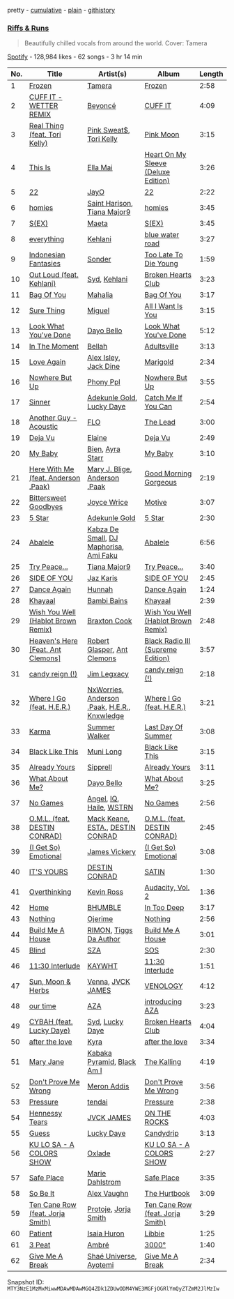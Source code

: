 pretty - [cumulative](/playlists/cumulative/37i9dQZF1DX2V97dgq1s0W.md) - [plain](/playlists/plain/37i9dQZF1DX2V97dgq1s0W) - [githistory](https://github.githistory.xyz/mackorone/spotify-playlist-archive/blob/main/playlists/plain/37i9dQZF1DX2V97dgq1s0W)

### [Riffs & Runs](https://open.spotify.com/playlist/37i9dQZF1DX2V97dgq1s0W)

> Beautifully chilled vocals from around the world\. Cover: Tamera

[Spotify](https://open.spotify.com/user/spotify) - 128,984 likes - 62 songs - 3 hr 14 min

| No. | Title | Artist(s) | Album | Length |
|---|---|---|---|---|
| 1 | [Frozen](https://open.spotify.com/track/1W0fC2AWuK4CS7BpSurT3S) | [Tamera](https://open.spotify.com/artist/4S68J6bchvHhqHO1Kp8W9X) | [Frozen](https://open.spotify.com/album/6xy4Z5pqY5Wu8tNLHkiFOH) | 2:58 |
| 2 | [CUFF IT \- WETTER REMIX](https://open.spotify.com/track/7eQpbVg3tjHmtdOlAHxaTr) | [Beyoncé](https://open.spotify.com/artist/6vWDO969PvNqNYHIOW5v0m) | [CUFF IT](https://open.spotify.com/album/7BJjZgzGzpll0t8CEzjILs) | 4:09 |
| 3 | [Real Thing \(feat\. Tori Kelly\)](https://open.spotify.com/track/4Nk5iJrw4u7vJ6nGXosuxk) | [Pink Sweat$](https://open.spotify.com/artist/1W7FNibLa0O0b572tB2w7t), [Tori Kelly](https://open.spotify.com/artist/1vSN1fsvrzpbttOYGsliDr) | [Pink Moon](https://open.spotify.com/album/5MxLgiQF7yvC7SVMghxPZ1) | 3:15 |
| 4 | [This Is](https://open.spotify.com/track/2zuDMKJ2rSgCMtJknUJBZ9) | [Ella Mai](https://open.spotify.com/artist/7HkdQ0gt53LP4zmHsL0nap) | [Heart On My Sleeve \(Deluxe Edition\)](https://open.spotify.com/album/5PSR9tquibfWRiWVSkn6qD) | 3:26 |
| 5 | [22](https://open.spotify.com/track/1QxTmNDHFmgaxgAolqqgAD) | [JayO](https://open.spotify.com/artist/1IMENE2OCzsrXuu62aW1mD) | [22](https://open.spotify.com/album/4fAL4TmJZ3gnmfgYyM5vLC) | 2:22 |
| 6 | [homies](https://open.spotify.com/track/3ocupZmiN2ZqQjTVntVtLv) | [Saint Harison](https://open.spotify.com/artist/16AILHA3N2C3ngRuR2FdfH), [Tiana Major9](https://open.spotify.com/artist/1Naqgo0HMRoumRP0e2MXD9) | [homies](https://open.spotify.com/album/7by5M1CXms39FAGvXTlB9X) | 3:45 |
| 7 | [S\(EX\)](https://open.spotify.com/track/3UlUWPeAP2SBSKzgdKBcFd) | [Maeta](https://open.spotify.com/artist/2EwyKG76iX4Pp5HhAD6SKO) | [S\(EX\)](https://open.spotify.com/album/6QdrzKSQYYdgWBTzPkzE6b) | 3:45 |
| 8 | [everything](https://open.spotify.com/track/6pyM30WDpG70VTfwoQg4m2) | [Kehlani](https://open.spotify.com/artist/0cGUm45nv7Z6M6qdXYQGTX) | [blue water road](https://open.spotify.com/album/2WfV3cpI2BUuIxMISh9nqF) | 3:27 |
| 9 | [Indonesian Fantasies](https://open.spotify.com/track/3NktF1rRdORH8FH3p8wKp3) | [Sonder](https://open.spotify.com/artist/2ICR2m4hOBPhaYiZB3rnLW) | [Too Late To Die Young](https://open.spotify.com/album/4MB6xXwCYtFbBW4ReqUWJn) | 1:59 |
| 10 | [Out Loud \(feat\. Kehlani\)](https://open.spotify.com/track/0P11qKeHWhUy0rDPeY8dyB) | [Syd](https://open.spotify.com/artist/3jk39CGeaaSO3FPKNx1RUx), [Kehlani](https://open.spotify.com/artist/0cGUm45nv7Z6M6qdXYQGTX) | [Broken Hearts Club](https://open.spotify.com/album/04xudYiCT2xyEVfF5Ov14Y) | 3:23 |
| 11 | [Bag Of You](https://open.spotify.com/track/3X7aFBB2ja4QT2XEuxKCIA) | [Mahalia](https://open.spotify.com/artist/16rCzZOMQX7P8Kmn5YKexI) | [Bag Of You](https://open.spotify.com/album/4J2ZnI41Z9yElyzM2TzBrM) | 3:17 |
| 12 | [Sure Thing](https://open.spotify.com/track/0JXXNGljqupsJaZsgSbMZV) | [Miguel](https://open.spotify.com/artist/360IAlyVv4PCEVjgyMZrxK) | [All I Want Is You](https://open.spotify.com/album/493HYe7N5pleudEZRyhE7R) | 3:15 |
| 13 | [Look What You've Done](https://open.spotify.com/track/6fvNQAjbTdqEBjCoCx7v2U) | [Dayo Bello](https://open.spotify.com/artist/41mwTkqJfMxPMbQmEdN2S2) | [Look What You've Done](https://open.spotify.com/album/1lCjjuAzUoAxW9ATjqdFDc) | 5:12 |
| 14 | [In The Moment](https://open.spotify.com/track/2Xc0ucl20Cf0gOnbsxlOAU) | [Bellah](https://open.spotify.com/artist/6UZk0TOb0uZ1JWa3BW81FQ) | [Adultsville](https://open.spotify.com/album/15qwevfPInT5d4Y0X2I1o0) | 3:13 |
| 15 | [Love Again](https://open.spotify.com/track/6ZwNOYjJ06J77YF1ggXtaT) | [Alex Isley](https://open.spotify.com/artist/7E2ioKxoxI2J94tUkIx6As), [Jack Dine](https://open.spotify.com/artist/2NWuUOptHRTogSZghYspAE) | [Marigold](https://open.spotify.com/album/5hMEASKNPus4JjSIO5BCqz) | 2:34 |
| 16 | [Nowhere But Up](https://open.spotify.com/track/1eSaEAjIt2OOVbvLqtZG6i) | [Phony Ppl](https://open.spotify.com/artist/0oBsnAC3fzYkTHF3bkfNx6) | [Nowhere But Up](https://open.spotify.com/album/1acFeY7OrZMzmCiAnYWmKU) | 3:55 |
| 17 | [Sinner](https://open.spotify.com/track/7e9FvhmqibLIhZ6x8bKyT4) | [Adekunle Gold](https://open.spotify.com/artist/2IK173RXLiCSQ8fhDlAb3s), [Lucky Daye](https://open.spotify.com/artist/5Vuvs6Py2JRU7WiFDVsI7J) | [Catch Me If You Can](https://open.spotify.com/album/3b5r0ZryUlByiw2byA2IKn) | 2:54 |
| 18 | [Another Guy \- Acoustic](https://open.spotify.com/track/7rWkd70fyKUGw00s6BBSGz) | [FLO](https://open.spotify.com/artist/0s4kXsjYeH0S1xRyVGN4NO) | [The Lead](https://open.spotify.com/album/04wFsn459A8leDKrydRK56) | 3:00 |
| 19 | [Deja Vu](https://open.spotify.com/track/79df3H3WrJheCyH6b6ofYJ) | [Elaine](https://open.spotify.com/artist/5ZkuGe2wkDbeL8JmmhvMOx) | [Deja Vu](https://open.spotify.com/album/2ouodKGDJpiydGV62UyCEc) | 2:49 |
| 20 | [My Baby](https://open.spotify.com/track/4QI32cLrF64ZTPfIHwIH5w) | [Bien](https://open.spotify.com/artist/2zhossaaVN2pXg5p8o101X), [Ayra Starr](https://open.spotify.com/artist/3ZpEKRjHaHANcpk10u6Ntq) | [My Baby](https://open.spotify.com/album/19gij56nUFKFWEffBT4hy2) | 3:10 |
| 21 | [Here With Me \(feat\. Anderson .Paak\)](https://open.spotify.com/track/43VYKBAP5U88u4dkCxvTqV) | [Mary J\. Blige](https://open.spotify.com/artist/1XkoF8ryArs86LZvFOkbyr), [Anderson .Paak](https://open.spotify.com/artist/3jK9MiCrA42lLAdMGUZpwa) | [Good Morning Gorgeous](https://open.spotify.com/album/3nsB4o3510eSLWoFdE6wqA) | 2:19 |
| 22 | [Bittersweet Goodbyes](https://open.spotify.com/track/1otiDJ357ZDfyaJpK4IvNQ) | [Joyce Wrice](https://open.spotify.com/artist/24Cf1irKt7kcewb9OOkPum) | [Motive](https://open.spotify.com/album/2IVlGSUdl1ZTeSjOj8tMEr) | 3:07 |
| 23 | [5 Star](https://open.spotify.com/track/5l6ZVWdSdot8a1FjPBiXvz) | [Adekunle Gold](https://open.spotify.com/artist/2IK173RXLiCSQ8fhDlAb3s) | [5 Star](https://open.spotify.com/album/7sL2HnpqLO8uAdV6YlHLl4) | 2:30 |
| 24 | [Abalele](https://open.spotify.com/track/2qxgejJTaZIHNSHDD22Uhl) | [Kabza De Small](https://open.spotify.com/artist/1bNjWBFWsAAzZSR59lRdpR), [DJ Maphorisa](https://open.spotify.com/artist/0mMqD2uqwvCjFvlzo6ayGi), [Ami Faku](https://open.spotify.com/artist/3flcjKgRCeBVZTR8n8iShE) | [Abalele](https://open.spotify.com/album/59lFnkd1eVH8wl0cAXAPoz) | 6:56 |
| 25 | [Try Peace...](https://open.spotify.com/track/26H5U6YRMbzunMgCe89r0s) | [Tiana Major9](https://open.spotify.com/artist/1Naqgo0HMRoumRP0e2MXD9) | [Try Peace...](https://open.spotify.com/album/3qThDnd30yCBWBmpu4nE8Y) | 3:40 |
| 26 | [SIDE OF YOU](https://open.spotify.com/track/1cHBuQf2xa55GghN4eBp1H) | [Jaz Karis](https://open.spotify.com/artist/4rDcfb3TEWyx0BKdzKG24I) | [SIDE OF YOU](https://open.spotify.com/album/4bl5UiLHsOJc2OIaO9ugmG) | 2:45 |
| 27 | [Dance Again](https://open.spotify.com/track/1Da22brPeT2yJYp8nWCduw) | [Hunnah](https://open.spotify.com/artist/5ALJQTH4K9eghzib4UhiqV) | [Dance Again](https://open.spotify.com/album/5KGdvqy1ARUVQ1lFW3Dw9N) | 1:24 |
| 28 | [Khayaal](https://open.spotify.com/track/4Yf5yQGD3pMKhhQJn85kpR) | [Bambi Bains](https://open.spotify.com/artist/2HspNtajToyPB9hjki4CVV) | [Khayaal](https://open.spotify.com/album/4OW44suWx0p3UR6n3QGTfm) | 2:39 |
| 29 | [Wish You Well \(Hablot Brown Remix\)](https://open.spotify.com/track/3bo87BOzyCPK6ZsrhIatMq) | [Braxton Cook](https://open.spotify.com/artist/60k4atxgEIMFz4DWHp0le1) | [Wish You Well \(Hablot Brown Remix\)](https://open.spotify.com/album/2nUt6mPVMwCos2tLRVOxXU) | 2:48 |
| 30 | [Heaven's Here \[Feat\. Ant Clemons\]](https://open.spotify.com/track/5I7CWUqNCREiYSjZ3xdH1b) | [Robert Glasper](https://open.spotify.com/artist/5cM1PvItlR21WUyBnsdMcn), [Ant Clemons](https://open.spotify.com/artist/028lPW2NdWHdSPCkRkcyhd) | [Black Radio III \(Supreme Edition\)](https://open.spotify.com/album/0koSNz785od22spE0DlKO7) | 3:57 |
| 31 | [candy reign \(!\)](https://open.spotify.com/track/35cVkyTqIGkwpg7OhIl5TE) | [Jim Legxacy](https://open.spotify.com/artist/7IrBqZo6diq3hV3GpUhrs2) | [candy reign \(!\)](https://open.spotify.com/album/0z0crJtgrHGrqPXX3BitF2) | 2:18 |
| 32 | [Where I Go \(feat\. H.E.R.\)](https://open.spotify.com/track/3MlQPB0wJuopo3NTZGlMpI) | [NxWorries](https://open.spotify.com/artist/6PEMFpe3PTOksdV4ZXUpbE), [Anderson .Paak](https://open.spotify.com/artist/3jK9MiCrA42lLAdMGUZpwa), [H.E.R.](https://open.spotify.com/artist/3Y7RZ31TRPVadSFVy1o8os), [Knxwledge](https://open.spotify.com/artist/17Zu03OgBVxgLxWmRUyNOJ) | [Where I Go \(feat\. H.E.R.\)](https://open.spotify.com/album/1o8zUe3QYHV42SHSsg6ffu) | 3:21 |
| 33 | [Karma](https://open.spotify.com/track/2Fyjjpg03fn7n5cj0Qm380) | [Summer Walker](https://open.spotify.com/artist/57LYzLEk2LcFghVwuWbcuS) | [Last Day Of Summer](https://open.spotify.com/album/4hTM8jZ8DCCqglmZUDMSPz) | 3:08 |
| 34 | [Black Like This](https://open.spotify.com/track/5psEg4QfGu8BfMrJnKmDWe) | [Muni Long](https://open.spotify.com/artist/7tjVFCxJdwT4NdrTmjyjQ6) | [Black Like This](https://open.spotify.com/album/1FRq94WhiBSXL1wBr6Nlfk) | 3:15 |
| 35 | [Already Yours](https://open.spotify.com/track/6CNzC5wJNXDPumzQp13BYa) | [Sipprell](https://open.spotify.com/artist/065qyjvmeguYcKpAln7buu) | [Already Yours](https://open.spotify.com/album/3c1dHRVoVtPBAPIv2h282h) | 3:11 |
| 36 | [What About Me?](https://open.spotify.com/track/5CZhpmlLKUYZdq7pX5cVHS) | [Dayo Bello](https://open.spotify.com/artist/41mwTkqJfMxPMbQmEdN2S2) | [What About Me?](https://open.spotify.com/album/51D87o8rHccQRtjNK4ybgJ) | 3:25 |
| 37 | [No Games](https://open.spotify.com/track/5AGhBP57akSYR9rW7NPsoy) | [Angel](https://open.spotify.com/artist/6RIJu05yhEIYskbVgxmk3R), [IQ](https://open.spotify.com/artist/10jSImvLGufcMdETaNGvsv), [Haile](https://open.spotify.com/artist/48Zl8yw6YhIsymNwvNMlnM), [WSTRN](https://open.spotify.com/artist/5nSAh3wlH7VaqpnkiMjzDs) | [No Games](https://open.spotify.com/album/0huBlSgNZ9DqOJvgyEz8Sm) | 2:56 |
| 38 | [O.M.L\. \(feat\. DESTIN CONRAD\)](https://open.spotify.com/track/6ntO3pnXicVNsAhW67BW0S) | [Mack Keane](https://open.spotify.com/artist/7fNI5DhplKeFCErRvzRCVO), [ESTA.](https://open.spotify.com/artist/4KZmpaIhanIo46eaQimtgO), [DESTIN CONRAD](https://open.spotify.com/artist/4jwROPSUkTkohLCRiyjiZZ) | [O.M.L\. \(feat\. DESTIN CONRAD\)](https://open.spotify.com/album/6nKwjfkh8zFW2JQo1FYjq0) | 2:45 |
| 39 | [\(I Get So\) Emotional](https://open.spotify.com/track/4AHFGnD2G51kpRhZEgho8a) | [James Vickery](https://open.spotify.com/artist/68tR0TsEKX89ID4fyBMgch) | [\(I Get So\) Emotional](https://open.spotify.com/album/3tLWtPzB27RGLJeq0mx91W) | 3:08 |
| 40 | [IT'S YOURS](https://open.spotify.com/track/10wts7gW6XFI4k1BrDKsAc) | [DESTIN CONRAD](https://open.spotify.com/artist/4jwROPSUkTkohLCRiyjiZZ) | [SATIN](https://open.spotify.com/album/14DbuWegTlHKKUW1WfUdny) | 1:30 |
| 41 | [Overthinking](https://open.spotify.com/track/0l3Q2N0Rn1Gzqc38KQvToO) | [Kevin Ross](https://open.spotify.com/artist/5ae3MM8dgOn3QPHzqFDJlY) | [Audacity, Vol\. 2](https://open.spotify.com/album/4NRKdfeSCptsxnmaKaDRVL) | 1:36 |
| 42 | [Home](https://open.spotify.com/track/0XK8bRXJfQpQHQZu5HrPB7) | [BHUMBLE](https://open.spotify.com/artist/1lLZSPeW3zUzXfHA3r8RzH) | [In Too Deep](https://open.spotify.com/album/51TdpTNVy6XhnfRt90nS1o) | 3:17 |
| 43 | [Nothing](https://open.spotify.com/track/0Eto5S71KnEkPzmFGUM6TM) | [Ojerime](https://open.spotify.com/artist/2kVmW0EZG23dqsqeRZ4Jg0) | [Nothing](https://open.spotify.com/album/5tVG29NcCqvk0e1cQUbdKu) | 2:56 |
| 44 | [Build Me A House](https://open.spotify.com/track/3Sb3Md9qVCRwu470IZ4XIp) | [RIMON](https://open.spotify.com/artist/4DtUsfaVQBhypuwYmobdSm), [Tiggs Da Author](https://open.spotify.com/artist/0S2dfczvN0sOxEw559snHT) | [Build Me A House](https://open.spotify.com/album/1NsNO9pDwGPVlOkqgzro17) | 3:01 |
| 45 | [Blind](https://open.spotify.com/track/2CSRrnOEELmhpq8iaAi9cd) | [SZA](https://open.spotify.com/artist/7tYKF4w9nC0nq9CsPZTHyP) | [SOS](https://open.spotify.com/album/07w0rG5TETcyihsEIZR3qG) | 2:30 |
| 46 | [11:30 Interlude](https://open.spotify.com/track/6s8EnViTKgh2EaPi6hxpBV) | [KAYWHT](https://open.spotify.com/artist/6yipJErUDK9GLL37qLDEje) | [11:30 Interlude](https://open.spotify.com/album/5tYrpsw27irPP9yWy6VhoL) | 1:51 |
| 47 | [Sun, Moon & Herbs](https://open.spotify.com/track/6pHo3k15lbYuljy5GyZsV2) | [Venna](https://open.spotify.com/artist/7qKJMpPZfyGHHwPgsjgFCP), [JVCK JAMES](https://open.spotify.com/artist/0hhGFNFQrdE34ZYR1CaBYN) | [VENOLOGY](https://open.spotify.com/album/1s8xKntAE2o35KgQnkSKje) | 4:12 |
| 48 | [our time](https://open.spotify.com/track/6WBacWkfkwZxteVJ7MMBLZ) | [AZA](https://open.spotify.com/artist/1TuDcLFLVVf4Acp0Ja5O9Z) | [introducing AZA](https://open.spotify.com/album/4mAejHwVXINF599ZZ9XPVo) | 3:23 |
| 49 | [CYBAH \(feat\. Lucky Daye\)](https://open.spotify.com/track/50wpwXmMyYWMEhuATNxLEt) | [Syd](https://open.spotify.com/artist/3jk39CGeaaSO3FPKNx1RUx), [Lucky Daye](https://open.spotify.com/artist/5Vuvs6Py2JRU7WiFDVsI7J) | [Broken Hearts Club](https://open.spotify.com/album/04xudYiCT2xyEVfF5Ov14Y) | 4:04 |
| 50 | [after the love](https://open.spotify.com/track/0e4lQTcrHvREhpCsccmhOx) | [Kyra](https://open.spotify.com/artist/4IVDPbJrdHe1RQ4crCReBW) | [after the love](https://open.spotify.com/album/4uW9rMt6pw9nvQnICkT5pz) | 3:34 |
| 51 | [Mary Jane](https://open.spotify.com/track/5iYfpZzt7llzz2clvkVlRP) | [Kabaka Pyramid](https://open.spotify.com/artist/10p1CDVyRIkR2ybAu7SbVH), [Black Am I](https://open.spotify.com/artist/4gGjGwAPoNq5UqUltcrSXN) | [The Kalling](https://open.spotify.com/album/2IL0ko13l6DhK4gUebZXd9) | 4:19 |
| 52 | [Don't Prove Me Wrong](https://open.spotify.com/track/0uwFrfJ90Ghc5QcX8LbLe6) | [Meron Addis](https://open.spotify.com/artist/3rJPKKWZTceQMIRlMIHVBy) | [Don't Prove Me Wrong](https://open.spotify.com/album/1VEdGv1fDANC7945CwUqVk) | 3:56 |
| 53 | [Pressure](https://open.spotify.com/track/4DixBDzCcjzWHICnRw4FGy) | [tendai](https://open.spotify.com/artist/6yOCvxzh2MCMZKVZHDdLL7) | [Pressure](https://open.spotify.com/album/0rs6VQv68DHwRGCkN1DlPO) | 2:38 |
| 54 | [Hennessy Tears](https://open.spotify.com/track/0cfaNTDBtXDavehtJ554z4) | [JVCK JAMES](https://open.spotify.com/artist/0hhGFNFQrdE34ZYR1CaBYN) | [ON THE ROCKS](https://open.spotify.com/album/0uGmnnclrvN2ucqgpgpdyz) | 4:03 |
| 55 | [Guess](https://open.spotify.com/track/51t119U9qFdDHorI8GpNPb) | [Lucky Daye](https://open.spotify.com/artist/5Vuvs6Py2JRU7WiFDVsI7J) | [Candydrip](https://open.spotify.com/album/6eiCnBFhY8yvhLjZzjIsxQ) | 3:13 |
| 56 | [KU LO SA \- A COLORS SHOW](https://open.spotify.com/track/2WigMwGJysIh9fRnSJvpjn) | [Oxlade](https://open.spotify.com/artist/3WTrdbZU99dgTtt3ZkyamT) | [KU LO SA \- A COLORS SHOW](https://open.spotify.com/album/36bNKiiUjxUCaAO7QtUVfi) | 2:27 |
| 57 | [Safe Place](https://open.spotify.com/track/5Lw5G1npf7nzIpLZIedTsj) | [Marie Dahlstrom](https://open.spotify.com/artist/49NfOTfSPhrb0sJBVYS1iM) | [Safe Place](https://open.spotify.com/album/1FV0FZQ4aFnt1HkpNRL2o4) | 3:35 |
| 58 | [So Be It](https://open.spotify.com/track/4QzljsoizfscCExqa1CDWN) | [Alex Vaughn](https://open.spotify.com/artist/24S5IyzXICyGscL4vYshdq) | [The Hurtbook](https://open.spotify.com/album/3DgrGbWzykeORAYXR0SnUb) | 3:09 |
| 59 | [Ten Cane Row \(feat\. Jorja Smith\)](https://open.spotify.com/track/1ObD1mQ91u4yBK46EYNCgl) | [Protoje](https://open.spotify.com/artist/7BGR8y1VZAWK2oR4zD9COr), [Jorja Smith](https://open.spotify.com/artist/1CoZyIx7UvdxT5c8UkMzHd) | [Ten Cane Row \(feat\. Jorja Smith\)](https://open.spotify.com/album/5BY7i9MB7Ykwf7hMt1npU1) | 3:29 |
| 60 | [Patient](https://open.spotify.com/track/0EkFPnDsxNrEsXtQQp4lNv) | [Isaia Huron](https://open.spotify.com/artist/1hJx89kEIcAmlZzUWat9w6) | [Libbie](https://open.spotify.com/album/6ujyqyNoZfQP70wHlPwNlE) | 1:25 |
| 61 | [3 Peat](https://open.spotify.com/track/5jyd1eGbvJtMThbVT13Dus) | [Ambré](https://open.spotify.com/artist/6gj3sMEZYP6IESIptoXnrP) | [3000°](https://open.spotify.com/album/2phJX6Yo2s6WB7jhLgg9EF) | 1:40 |
| 62 | [Give Me A Break](https://open.spotify.com/track/0zwlOjltfwKfxjbK78Zcxc) | [Shaé Universe](https://open.spotify.com/artist/5gaElx30yTGGiOCVnml29N), [Ayotemi](https://open.spotify.com/artist/6Iz4XoNjK2jKKRAnXTlY7E) | [Give Me A Break](https://open.spotify.com/album/4RvSpLTOfAhKTEv3jJsWkF) | 2:34 |

Snapshot ID: `MTY3NzE1MzMxMiwwMDAwMDAwMGQ4ZDk1ZDUwODM4YWE3MGFjOGRlYmQyZTZmM2JlMzIw`
